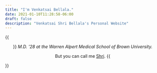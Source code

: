 ```yaml
---
title: "I'm Venkatsai Bellala."
date: 2021-01-10T11:28:58-06:00
draft: false
description: "Venkatsai Shri Bellala's Personal Website"
---
```

{{<center>}}
*M.D. '28 at the Warren Alpert Medical School of Brown University.*

But you can call me [Shri](/about).
{{</center>}}